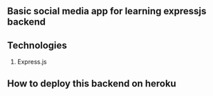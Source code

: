 ## Basic social media app for learning expressjs backend

## Technologies
1.  Express.js


## How to deploy this backend on heroku

